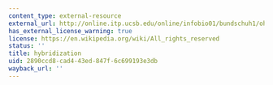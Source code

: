 ```yaml
---
content_type: external-resource
external_url: http://online.itp.ucsb.edu/online/infobio01/bundschuh1/oh/108.html
has_external_license_warning: true
license: https://en.wikipedia.org/wiki/All_rights_reserved
status: ''
title: hybridization
uid: 2890ccd8-cad4-43ed-847f-6c699193e3db
wayback_url: ''
---
```

